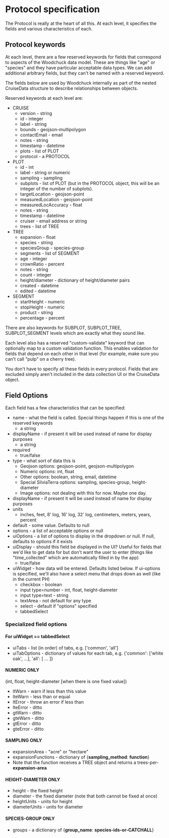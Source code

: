 # Protocol specification

The Protocol is really at the heart of all this.  At each level, it specifies
the fields and various characteristics of each.

## Protocol keywords

At each level, there are a few reserved keywords for fields that correspond to
aspects of the Woodchuck data model.  These are things like "age" or "species"
and they have particular acceptable data types.  We can add additional
arbitrary fields, but they can't be named with a reserved keyword.

The fields below are used by Woodchuck internally as part of the nested
CruiseData structure to describe relationships between objects.

Reserved keywords at each level are:

* CRUISE
  * version - string
  * id - integer
  * label - string
  * bounds - geojson-multipolygon
  * contactEmail - email
  * notes - string
  * timestamp - datetime
  * plots - list of PLOT
  * protocol - a PROTOCOL
* PLOT
  * id - int
  * label - string or numeric
  * sampling - sampling
  * subplots - list of PLOT (but in the PROTOCOL object, this will be an integer of the number of subplots).
  * targetLocation - geojson-point
  * measuredLocation - geojson-point
  * measuredLocAccuracy - float
  * notes - string
  * timestamp - datetime
  * cruiser - email address or string
  * trees - list of TREE
* TREE
  * expansion - float
  * species - string
  * speciesGroup - species-group
  * segments - list of SEGMENT
  * age - integer
  * crownRatio - percent
  * notes - string
  * count - integer
  * height/diameter - dictionary of height/diameter pairs
  * created - datetime
  * edited - datetime
* SEGMENT
  * startHeight - numeric
  * stopHeight - numeric
  * product - string
  * percentage - percent

There are also keywords for SUBPLOT, SUBPLOT_TREE, SUBPLOT_SEGMENT levels which
are exactly what they sound like.

Each level also has a reserved "custom-validate" keyword that can optionally
map to a custom validation function.  This enables validation for fields that
depend on each other in that level (for example, make sure you can't call 
"pulp" on a cherry tree). 

You don't have to specify all these fields in every protocol.  Fields that are
excluded simply aren't included in the data collection UI or the CruiseData object.

## Field Options

Each field has a few characteristics that can be specified:

* name - what the field is called.  Special things happen if this is one of the reserved keywords
  * a string
* displayName - if present it will be used instead of name for display purposes
  * a string
* required
  * true/false
* type - what sort of data this is
  * Geojson options: geojson-point, geojson-multipolygon
  * Numeric options: int, float
  * Other options: boolean, string, email, datetime
  * Special SilviaTerra options: sampling, species-group, height-diameter
  * Image options: not dealing with this for now.  Maybe one day.
* displayName - if present it will be used instead of name for display purposes
* units
  * inches, feet, 8' log, 16' log, 32' log, centimeters, meters, years, percent 
* default - some value.  Defaults to null
* options - a list of acceptable options or null
* uiOptions - a list of options to display in the dropdown or null.  If null, defaults to options if it exists
* uiDisplay - should this field be displayed in the UI?  Useful for fields that we'd like to get data for but don't want the user to enter (things like "time_collected" which are automatically filled in by the app)
  * true/false
* uiWidget - how data will be entered.  Defaults listed below.  If ui-options is specified, we'll also have a select menu that drops down as well (like in the current PH)
  * checkbox - boolean
  * input type=number - int, float, height-diameter
  * input type=text - string
  * textArea - not default for any type
  * select - default if "options" specified
  * tabbedSelect

### Specialized field options

#### For uiWidget == tabbedSelect

 * uiTabs - list (in order) of tabs, e.g. ['common', 'all']
 * uiTabOptions - dictionary of values for each tab, e.g. {'common': ['white oak', ...], 'all': [ ... ]}

#### NUMERIC ONLY 

(int, float, height-diameter [when there is one fixed value])

* ltWarn - warn if less than this value
* lteWarn - less than or equal
* ltError - throw an error if less than
* lteError - ditto
* gtWarn - ditto
* gteWarn - ditto
* gtError - ditto
* gteError - ditto

#### SAMPLING ONLY

* expansionArea - "acre" or "hectare"
* expansionFunctions - dictionary of {**sampling_method**: **function**}
* Note that the function receives a TREE object and returns a trees-per-**expansion-area**

#### HEIGHT-DIAMETER ONLY

* height - the fixed height
* diameter - the fixed diameter (note that both cannot be fixed at once)
* heightUnits - units for height
* diameterUnits - units for diameter

#### SPECIES-GROUP ONLY

* groups - a dictionary of {**group_name**: **species-ids-or-CATCHALL**}
